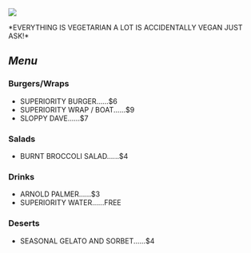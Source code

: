 <!DOCTYPE html>
<html>
  <head>
  </head>
  <body>
  <IMG SRC="http://static1.squarespace.com/static/5584c6b9e4b0867743016574/t/5584c7f1e4b02d6f0db9a977/1453154407999/?format=1500w">
    <p>*EVERYTHING IS VEGETARIAN A LOT IS ACCIDENTALLY VEGAN JUST ASK!*</p>
    <h2><i>Menu</i></h2>
    <h3>Burgers/Wraps</h3>
    	<ul>
    		<li>SUPERIORITY BURGER......$6</li>
    		<li>SUPERIORITY WRAP / BOAT......$9</li>
    		<li>SLOPPY DAVE......$7</li>
    	</ul>
    <h3>Salads</h3>
    	<ul>
    		<li>BURNT BROCCOLI SALAD......$4</li>
    	</ul>
    <h3>Drinks</h3>
    	<ul>
    		<li>ARNOLD PALMER......$3</li>
    		<li>SUPERIORITY WATER......FREE</li>
    	</ul>
    <h3>Deserts</h3>
    	<ul>
    		<li>SEASONAL GELATO AND SORBET......$4</li>
    	</ul>
   </body>
